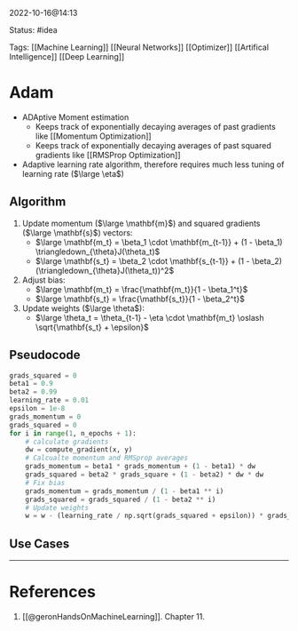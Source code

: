 2022-10-16@14:13

Status: #idea

Tags: [[Machine Learning]] [[Neural Networks]] [[Optimizer]] [[Artifical Intelligence]] [[Deep Learning]]

# Adam
*  ADAptive Moment estimation
	* Keeps track of exponentially decaying averages of past gradients like [[Momentum Optimization]]
	* Keeps track of exponentially decaying averages of past squared gradients like [[RMSProp Optimization]]
* Adaptive learning rate algorithm, therefore requires much less tuning of learning rate ($\large \eta$)

## Algorithm

1. Update momentum ($\large \mathbf{m}$) and squared gradients ($\large \mathbf{s}$) vectors:
	* $\large \mathbf{m_t} = \beta_1 \cdot \mathbf{m_{t-1}} + (1 - \beta_1) \triangledown_{\theta}J(\theta_t)$
	* $\large \mathbf{s_t} = \beta_2 \cdot \mathbf{s_{t-1}} + (1 - \beta_2) (\triangledown_{\theta}J(\theta_t))^2$
2. Adjust bias:
	* $\large \mathbf{m_t} = \frac{\mathbf{m_t}}{1 - \beta_1^t}$
	* $\large \mathbf{s_t} = \frac{\mathbf{s_t}}{1 - \beta_2^t}$
3. Update weights ($\large \theta$):
	* $\large \theta_t = \theta_{t-1} - \eta \cdot \mathbf{m_t} \oslash \sqrt{\mathbf{s_t} + \epsilon}$

## Pseudocode

```python
grads_squared = 0
beta1 = 0.9
beta2 = 0.99
learning_rate = 0.01
epsilon = 1e-8
grads_momentum = 0
grads_squared = 0
for i in range(1, n_epochs + 1):
	# calculate gradients
	dw = compute_gradient(x, y)
	# Calcualte momentum and RMSprop averages
	grads_momentum = beta1 * grads_momentum + (1 - beta1) * dw
	grads_squared = beta2 * grads_square + (1 - beta2) * dw * dw
	# Fix bias
	grads_momentum = grads_momentum / (1 - beta1 ** i)
	grads_squared = grads_squared / (1 - beta2 ** i)
	# Update weights
	w = w - (learning_rate / np.sqrt(grads_squared + epsilon)) * grads_momentum
```

## Use Cases


---
# References
1. [[@geronHandsOnMachineLearning]]. Chapter 11.